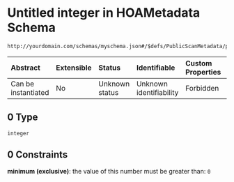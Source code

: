 # Untitled integer in HOAMetadata Schema

```txt
http://yourdomain.com/schemas/myschema.json#/$defs/PublicScanMetadata/properties/accumulation_n_frames/anyOf/0
```

| Abstract            | Extensible | Status         | Identifiable            | Custom Properties | Additional Properties | Access Restrictions | Defined In                                                                   |
| :------------------ | :--------- | :------------- | :---------------------- | :---------------- | :-------------------- | :------------------ | :--------------------------------------------------------------------------- |
| Can be instantiated | No         | Unknown status | Unknown identifiability | Forbidden         | Allowed               | none                | [metadata-schema.json\*](../out/metadata-schema.json "open original schema") |

## 0 Type

`integer`

## 0 Constraints

**minimum (exclusive)**: the value of this number must be greater than: `0`
